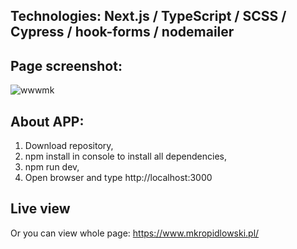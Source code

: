 ## Technologies: Next.js / TypeScript / SCSS / Cypress / hook-forms / nodemailer

## Page screenshot: 

![wwwmk](https://user-images.githubusercontent.com/16814863/226879507-a669cff9-923e-4b38-b9fe-c4a46e0ca84d.png)


## About APP:

1. Download repository,
2. npm install in console to install all dependencies,
3. npm run dev,
4. Open browser and type http://localhost:3000

## Live view

Or you can view whole page: https://www.mkropidlowski.pl/
